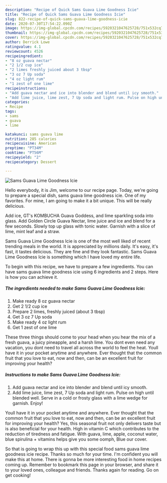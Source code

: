 ```yaml
---
description: "Recipe of Quick Sams Guava Lime Goodness Icie"
title: "Recipe of Quick Sams Guava Lime Goodness Icie"
slug: 822-recipe-of-quick-sams-guava-lime-goodness-icie
date: 2020-07-30T17:54:22.090Z
image: https://img-global.cpcdn.com/recipes/5920321047625728/751x532cq70/sams-guava-lime-goodness-icie-recipe-main-photo.jpg
thumbnail: https://img-global.cpcdn.com/recipes/5920321047625728/751x532cq70/sams-guava-lime-goodness-icie-recipe-main-photo.jpg
cover: https://img-global.cpcdn.com/recipes/5920321047625728/751x532cq70/sams-guava-lime-goodness-icie-recipe-main-photo.jpg
author: Derrick Lowe
ratingvalue: 4.1
reviewcount: 4526
recipeingredient:
- "8 oz guava nectar"
- "2 1/2 cup ice"
- "2 limes freshly juiced about 3 tbsp"
- "3 oz 7 Up soda"
- "4 oz light rum"
- "1 zest of one lime"
recipeinstructions:
- "Add guava nectar and ice into blender and blend until icy smooth."
- "Add lime juice, lime zest, 7 Up soda and light rum. Pulse on high until blended well. Serve in a cold or frosty glass with a lime wedge for garnish. Enjoy!"
categories:
- Recipe
tags:
- sams
- guava
- lime

katakunci: sams guava lime 
nutrition: 285 calories
recipecuisine: American
preptime: "PT34M"
cooktime: "PT56M"
recipeyield: "2"
recipecategory: Dessert

---
```



![Sams Guava Lime Goodness Icie](https://img-global.cpcdn.com/recipes/5920321047625728/751x532cq70/sams-guava-lime-goodness-icie-recipe-main-photo.jpg)

Hello everybody, it is Jim, welcome to our recipe page. Today, we're going to prepare a special dish, sams guava lime goodness icie. One of my favorites. For mine, I am going to make it a bit unique. This will be really delicious.

Add ice, GT&#39;s KOMBUCHA Guava Goddess, and lime sparkling soda into glass. Add Golden Circle Guava Nectar, lime juice and ice and blend for a few seconds. Slowly top up glass with tonic water. Garnish with a slice of lime, mint leaf and a straw.

Sams Guava Lime Goodness Icie is one of the most well liked of recent trending meals in the world. It is appreciated by millions daily. It's easy, it's fast, it tastes delicious. They are fine and they look fantastic. Sams Guava Lime Goodness Icie is something which I have loved my entire life.


To begin with this recipe, we have to prepare a few ingredients. You can have sams guava lime goodness icie using 6 ingredients and 2 steps. Here is how you can achieve it.

<!--inarticleads1-->

##### The ingredients needed to make Sams Guava Lime Goodness Icie:

1. Make ready 8 oz guava nectar
1. Get 2 1/2 cup ice
1. Prepare 2 limes, freshly juiced (about 3 tbsp)
1. Get 3 oz 7 Up soda
1. Make ready 4 oz light rum
1. Get 1 zest of one lime


These three things should come to your head when you hear the mix of a fresh guava, a juicy pineapple, and a harsh lime. You dont even need any vacation, you dont need to travel all across the world to feel the heat. Youll have it in your pocket anytime and anywhere. Ever thought that the common fruit that you love to eat, now and then, can be an excellent fruit for improving your health? 

<!--inarticleads2-->

##### Instructions to make Sams Guava Lime Goodness Icie:

1. Add guava nectar and ice into blender and blend until icy smooth.
1. Add lime juice, lime zest, 7 Up soda and light rum. Pulse on high until blended well. Serve in a cold or frosty glass with a lime wedge for garnish. Enjoy!


Youll have it in your pocket anytime and anywhere. Ever thought that the common fruit that you love to eat, now and then, can be an excellent fruit for improving your health? Yes, this seasonal fruit not only delivers taste but is also beneficial for your health. High in vitamin C which contributes to the reduction of tiredness and fatigue. With guava, lime, apple, coconut water, blue spirulina + vitamins helps give you some oomph, Blue our cover. 

So that is going to wrap this up with this special food sams guava lime goodness icie recipe. Thanks so much for your time. I'm confident you will make this at home. There is gonna be more interesting food in home recipes coming up. Remember to bookmark this page in your browser, and share it to your loved ones, colleague and friends. Thanks again for reading. Go on get cooking!

